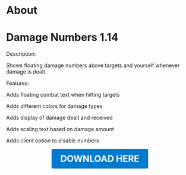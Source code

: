 # About

# Damage Numbers 1.14

Description:

Shows floating damage numbers above targets and yourself whenever damage is dealt.

Features:

Adds floating combat text when hitting targets

Adds different colors for damage types

Adds display of damage dealt and received

Adds scaling text based on damage amount

Adds client option to disable numbers

<p align="center"><a href="https://github.com/LiliaFramework/Modules/raw/refs/heads/gh-pages/damagenumbers.zip" style="display:inline-block;padding:12px 24px;font-size:1.5rem;font-weight:bold;text-decoration:none;color:#fff;background-color:#007acc;border-radius:4px;">DOWNLOAD HERE</a></p>